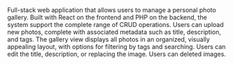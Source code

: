 Full-stack web application that allows users to manage a personal photo gallery. Built with React on the frontend and PHP on the backend, the system support the complete range of CRUD operations. 
Users can upload new photos, complete with associated metadata such as title, description, and tags.
The gallery view displays all photos in an organized, visually appealing layout, with options for filtering by tags and searching.
Users can edit the title, description, or replacing the image.
Users can deleted images.
